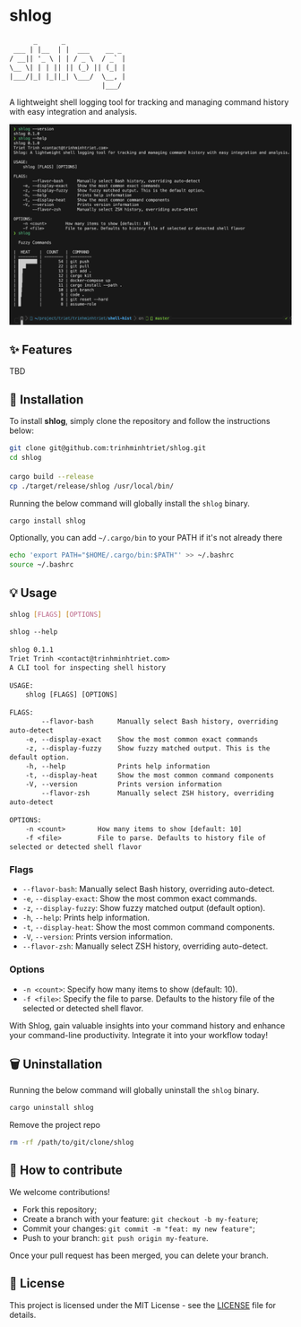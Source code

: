 # shlog

```text
      _      _
 ___ | |__  | |  ___    __ _
/ __|| '_ \ | | / _ \  / _` |
\__ \| | | || || (_) || (_| |
|___/|_| |_||_| \___/  \__, |
                       |___/

```

A lightweight shell logging tool for tracking and managing command history with easy integration and analysis.

![shlog Screenshot](./assets/screenshot.png)

## ✨ Features

TBD

## 🚀 Installation

To install **shlog**, simply clone the repository and follow the instructions below:

```bash
git clone git@github.com:trinhminhtriet/shlog.git
cd shlog

cargo build --release
cp ./target/release/shlog /usr/local/bin/
```

Running the below command will globally install the `shlog` binary.

```bash
cargo install shlog
```

Optionally, you can add `~/.cargo/bin` to your PATH if it's not already there

```bash
echo 'export PATH="$HOME/.cargo/bin:$PATH"' >> ~/.bashrc
source ~/.bashrc
```

## 💡 Usage

```bash
shlog [FLAGS] [OPTIONS]
```

```text
shlog --help

shlog 0.1.1
Triet Trinh <contact@trinhminhtriet.com>
A CLI tool for inspecting shell history

USAGE:
    shlog [FLAGS] [OPTIONS]

FLAGS:
        --flavor-bash      Manually select Bash history, overriding auto-detect
    -e, --display-exact    Show the most common exact commands
    -z, --display-fuzzy    Show fuzzy matched output. This is the default option.
    -h, --help             Prints help information
    -t, --display-heat     Show the most common command components
    -V, --version          Prints version information
        --flavor-zsh       Manually select ZSH history, overriding auto-detect

OPTIONS:
    -n <count>        How many items to show [default: 10]
    -f <file>         File to parse. Defaults to history file of selected or detected shell flavor
```

### Flags

- `--flavor-bash`: Manually select Bash history, overriding auto-detect.
- `-e`, `--display-exact`: Show the most common exact commands.
- `-z`, `--display-fuzzy`: Show fuzzy matched output (default option).
- `-h`, `--help`: Prints help information.
- `-t`, `--display-heat`: Show the most common command components.
- `-V`, `--version`: Prints version information.
- `--flavor-zsh`: Manually select ZSH history, overriding auto-detect.

### Options

- `-n <count>`: Specify how many items to show (default: 10).
- `-f <file>`: Specify the file to parse. Defaults to the history file of the selected or detected shell flavor.

With Shlog, gain valuable insights into your command history and enhance your command-line productivity. Integrate it into your workflow today!

## 🗑️ Uninstallation

Running the below command will globally uninstall the `shlog` binary.

```bash
cargo uninstall shlog
```

Remove the project repo

```bash
rm -rf /path/to/git/clone/shlog
```

## 🤝 How to contribute

We welcome contributions!

- Fork this repository;
- Create a branch with your feature: `git checkout -b my-feature`;
- Commit your changes: `git commit -m "feat: my new feature"`;
- Push to your branch: `git push origin my-feature`.

Once your pull request has been merged, you can delete your branch.

## 📝 License

This project is licensed under the MIT License - see the [LICENSE](LICENSE) file for details.
